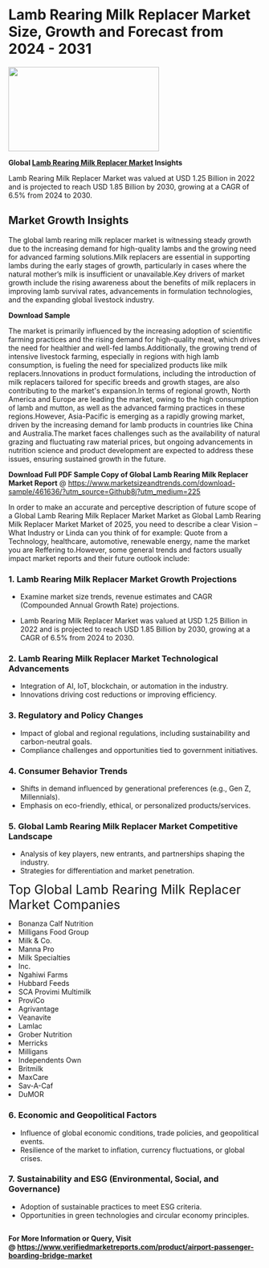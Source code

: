 <H1>Lamb Rearing Milk Replacer Market Size, Growth and Forecast from 2024 - 2031</H1><img class="aligncenter size-medium wp-image-584254" src="https://thirdeyenews.in/wp-content/uploads/2024/09/Global-Market-Research-300x168.jpeg" alt="" width="300" height="168" /><p><strong>Global&nbsp;<a href="https://www.marketsizeandtrends.com/download-sample/461636/?utm_source=Github8j?utm_medium=225">Lamb Rearing Milk Replacer Market</a> Insights</strong></p><p>Lamb Rearing Milk Replacer Market was valued at USD 1.25 Billion in 2022 and is projected to reach USD 1.85 Billion by 2030, growing at a CAGR of 6.5% from 2024 to 2030.</p><p><h2>Market Growth Insights</h2> <p>The global lamb rearing milk replacer market is witnessing steady growth due to the increasing demand for high-quality lambs and the growing need for advanced farming solutions.Milk replacers are essential in supporting lambs during the early stages of growth, particularly in cases where the natural mother’s milk is insufficient or unavailable.Key drivers of market growth include the rising awareness about the benefits of milk replacers in improving lamb survival rates, advancements in formulation technologies, and the expanding global livestock industry.</p> <p><strong>Download Sample</strong></p> <p>The market is primarily influenced by the increasing adoption of scientific farming practices and the rising demand for high-quality meat, which drives the need for healthier and well-fed lambs.Additionally, the growing trend of intensive livestock farming, especially in regions with high lamb consumption, is fueling the need for specialized products like milk replacers.Innovations in product formulations, including the introduction of milk replacers tailored for specific breeds and growth stages, are also contributing to the market's expansion.In terms of regional growth, North America and Europe are leading the market, owing to the high consumption of lamb and mutton, as well as the advanced farming practices in these regions.However, Asia-Pacific is emerging as a rapidly growing market, driven by the increasing demand for lamb products in countries like China and Australia.The market faces challenges such as the availability of natural grazing and fluctuating raw material prices, but ongoing advancements in nutrition science and product development are expected to address these issues, ensuring sustained growth in the future.</p> <p><span class=""><strong>Download Full PDF Sample Copy of Global Lamb Rearing Milk Replacer Market Report</strong> @ <a href="https://www.marketsizeandtrends.com/download-sample/461636/?utm_source=Github8j?utm_medium=225" target="_blank">https://www.marketsizeandtrends.com/download-sample/461636/?utm_source=Github8j?utm_medium=225</a></span></p><p>In order to make an accurate and perceptive description of future scope of a Global&nbsp;Lamb Rearing Milk Replacer Market Market as Global&nbsp;Lamb Rearing Milk Replacer Market Market of 2025, you need to describe a clear Vision &ndash; What Industry or Linda can you think of for example: Quote from a Technology, healthcare, automotive, renewable energy, name the market you are Reffering to.However, some general trends and factors usually impact market reports and their future outlook include:</p><h3>1.&nbsp;<strong>Lamb Rearing Milk Replacer Market Growth Projections</strong></h3><ul><li>Examine market size trends, revenue estimates and CAGR (Compounded Annual Growth Rate) projections.</li><li><p>Lamb Rearing Milk Replacer Market was valued at USD 1.25 Billion in 2022 and is projected to reach USD 1.85 Billion by 2030, growing at a CAGR of 6.5% from 2024 to 2030.</p></li></ul><h3>2.&nbsp;<strong>Lamb Rearing Milk Replacer Market Technological Advancements</strong></h3><ul><li>Integration of AI, IoT, blockchain, or automation in the industry.</li><li>Innovations driving cost reductions or improving efficiency.</li></ul><h3>3.&nbsp;<strong>Regulatory and Policy Changes</strong></h3><ul><li>Impact of global and regional regulations, including sustainability and carbon-neutral goals.</li><li>Compliance challenges and opportunities tied to government initiatives.</li></ul><h3>4.&nbsp;<strong>Consumer Behavior Trends</strong></h3><ul><li>Shifts in demand influenced by generational preferences (e.g., Gen Z, Millennials).</li><li>Emphasis on eco-friendly, ethical, or personalized products/services.</li></ul><h3>5.&nbsp;<strong>Global Lamb Rearing Milk Replacer Market Competitive Landscape</strong></h3><ul><li>Analysis of key players, new entrants, and partnerships shaping the industry.</li><li>Strategies for differentiation and market penetration.</li></ul><p data-pm-slice="1 1 []"><span style="color: inherit; font-family: inherit; font-size: 25px;">Top Global Lamb Rearing Milk Replacer Market Companies</span></p><div class="" data-test-id=""><p><li>Bonanza Calf Nutrition</li><li> Milligans Food Group</li><li> Milk & Co.</li><li> Manna Pro</li><li> Milk Specialties</li><li> Inc.</li><li> Ngahiwi Farms</li><li> Hubbard Feeds</li><li> SCA Provimi Multimilk</li><li> ProviCo</li><li> Agrivantage</li><li> Veanavite</li><li> Lamlac</li><li> Grober Nutrition</li><li> Merricks</li><li> Milligans</li><li> Independents Own</li><li> Britmilk</li><li> MaxCare</li><li> Sav-A-Caf</li><li> DuMOR</li></p></div><h3>6.&nbsp;<strong>Economic and Geopolitical Factors</strong></h3><ul><li>Influence of global economic conditions, trade policies, and geopolitical events.</li><li>Resilience of the market to inflation, currency fluctuations, or global crises.</li></ul><h3>7.&nbsp;<strong>Sustainability and ESG (Environmental, Social, and Governance)</strong></h3><ul><li>Adoption of sustainable practices to meet ESG criteria.</li><li>Opportunities in green technologies and circular economy principles.</li></ul><h2><strong style="font-size: 14px;">For More Information or Query, Visit @&nbsp;</strong><a style="background-color: #ffffff; font-size: 14px;" href="https://www.marketsizeandtrends.com/report/lamb-rearing-milk-replacer-market/" target="_blank">https://www.verifiedmarketreports.com/product/airport-passenger-boarding-bridge-market</a></h2>